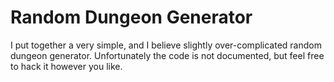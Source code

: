 # Random Dungeon Generator
I put together a very simple, and I believe slightly over-complicated random dungeon generator. Unfortunately the code is not documented, but feel free to hack it however you like.
